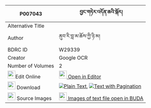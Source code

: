 |P007043|བྱང་གཏེར་འདོན་ཆའི་སྐོར། 
| --- | --- 
|Alternative Title |
|Author| ནུབ་རི་བླ་མ་ཆོས་ཀྱི་ཉི་མ།
|BDRC ID | W29339
|Creator | Google OCR
|Number of Volumes| 2
|<img width="25" src="https://img.icons8.com/color/25/000000/edit-property.png">Edit Online| [<img width="25" src="https://avatars.githubusercontent.com/u/45091458?s=200&v=4"> Open in Editor](http://editor.openpecha.org/P007043)
|<img width="25" src="https://img.icons8.com/fluent/48/000000/download-2.png"/>  Download | [![](https://img.icons8.com/color/20/000000/txt.png)Plain Text](https://github.com/Openpecha/P007043/releases/download/v1/jangter_don_cha_i_kor_plain_P007043.zip), [![](https://img.icons8.com/color/20/000000/txt.png)Text with Pagination](https://github.com/Openpecha/P007043/releases/download/v1/jangter_don_cha_i_kor_pages_P007043.zip)
|<img width="25" src="https://img.icons8.com/plasticine/100/000000/pictures-folder.png"/>  Source Images | [<img width="25" src="https://library.bdrc.io/icons/BUDA-small.svg"> Images of text file open in BUDA](https://library.bdrc.io/show/bdr:W29339)